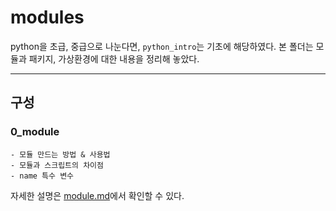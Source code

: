 # modules
python을 초급, 중급으로 나눈다면, `python_intro`는 기초에 해당하였다. 본 폴더는 모듈과 패키지, 가상환경에 대한 내용을 정리해 놓았다.

---
## 구성
### 0_module
    - 모듈 만드는 방법 & 사용법
    - 모듈과 스크립트의 차이점
    - name 특수 변수
자세한 설명은 [module.md](https://github.com/sehooni/Practice_coding/blob/main/modules/0_module/module.md)에서 확인할 수 있다.
